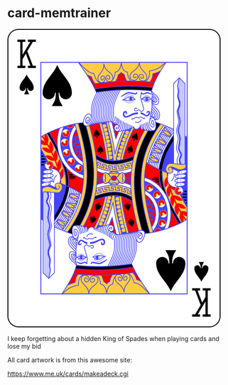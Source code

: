 # card-memtrainer

![King of Spades](https://raw.githubusercontent.com/srossmaninc/card-memtrainer/refs/heads/main/card%20art/KS.svg)

I keep forgetting about a hidden King of Spades when playing cards and lose my bid

All card artwork is from this awesome site:

https://www.me.uk/cards/makeadeck.cgi